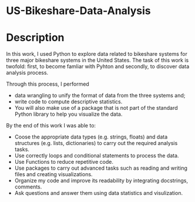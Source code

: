 # US-Bikeshare-Data-Analysis


# Description

In this work, I used Python to explore data related to bikeshare systems for three major bikeshare systems in the United States. The task of this work is twofold: first, to become famliar with Pyhton and secondly, to discover data analysis process.

Through this process, I performed 

* data wrangling to unify the format of data from the three systems and;
* write code to compute descriptive statistics.
* You will also make use of a package that is not part of the standard Python library to help you visualize the data.

By the end of this work I was able to:

* Coose the appropriate data types (e.g. strings, floats) and data structures (e.g. lists, dictionaries) to carry out the required analysis tasks.
* Use correctly loops and conditional statements to process the data.
* Use Functions to reduce repetitive code.
* Use packages to carry out advanced tasks such as reading and writing files and creating visualizations.
* Organize my code and improve its readability by integrating docstrings, comments.
* Ask questions and answer them using data statistics and visulization.

